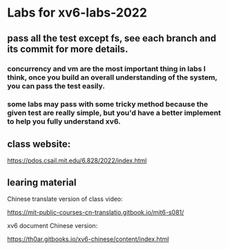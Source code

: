 # Labs for xv6-labs-2022

## pass all the test except fs, see each branch and its commit for more details.

### concurrency and  vm are the most important thing in labs I think, once you build an overall understanding of the system, you can pass the test easily.
### some labs may pass with some tricky method because the given test are really simple, but you'd have a better implement to help you fully understand xv6.

## class website:
https://pdos.csail.mit.edu/6.828/2022/index.html

## learing material
Chinese translate version of class video: 

https://mit-public-courses-cn-translatio.gitbook.io/mit6-s081/ 

xv6 document Chinese version: 

https://th0ar.gitbooks.io/xv6-chinese/content/index.html